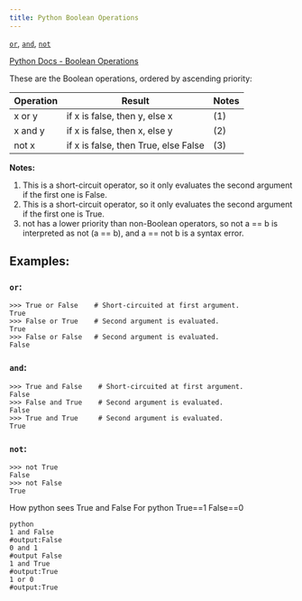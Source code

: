 ```yaml
---
title: Python Boolean Operations
---
```

<a href='https://docs.python.org/3/reference/expressions.html#or' target='_blank' rel='nofollow'>`or`</a>, <a href='https://docs.python.org/3/reference/expressions.html#and' target='_blank' rel='nofollow'>`and`</a>, <a href='https://docs.python.org/3/reference/expressions.html#not' target='_blank' rel='nofollow'>`not`</a>

<a href='https://docs.python.org/3/library/stdtypes.html#boolean-operations-and-or-not' target='_blank' rel='nofollow'>Python Docs - Boolean Operations</a>

These are the Boolean operations, ordered by ascending priority:

Operation | Result | Notes  
--------- | ------------------------------------ | -----  
x or y | if x is false, then y, else x | (1)  
x and y | if x is false, then x, else y | (2)  
not x | if x is false, then True, else False | (3)

**Notes:**

1.  This is a short-circuit operator, so it only evaluates the second argument if the first one is False.
2.  This is a short-circuit operator, so it only evaluates the second argument if the first one is True.
3.  not has a lower priority than non-Boolean operators, so not a == b is interpreted as not (a == b), and a == not b is a syntax error.

## Examples:

### `or`:

    >>> True or False    # Short-circuited at first argument.
    True
    >>> False or True    # Second argument is evaluated.
    True
    >>> False or False   # Second argument is evaluated.
    False

### `and`:

    >>> True and False    # Short-circuited at first argument.
    False
    >>> False and True    # Second argument is evaluated.
    False
    >>> True and True     # Second argument is evaluated.
    True
    
### `not`:

    >>> not True
    False
    >>> not False
    True
    
How python sees True and False
For python
True==1 
False==0
```
python
1 and False
#output:False
0 and 1
#output False
1 and True
#output:True
1 or 0
#output:True
```
